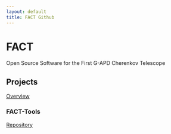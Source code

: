 ```yaml
---
layout: default
title: FACT Github
---
```

# FACT

Open Source Software for the First G-APD Cherenkov Telescope

## Projects
[Overview](https://github.com/fact-project)

### FACT-Tools
[Repository](https://github.com/fact-project/fact-tools)
